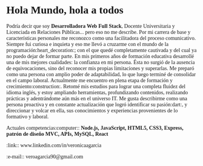 ### <h1 style="font-family:Fira Code; margin-top:-35px">Hola Mundo, hola a todos :wave: </h1>

<p style="font-family:Fira Code">Podría decir que soy <strong> Desarrolladora Web Full Stack</strong>, Docente Universitaria y Licenciada en Relaciones Públicas... pero eso no me describe.
Por mi carrera de base y características personales me reconozco como una facilitadora del proceso comunicativo. Siempre fui curiosa e inquieta y eso me llevó a cruzarme con el mundo de la programación:heart_decoration:; con el que quedé completamente cautivada y del cual ya no puedo dejar de formar parte. 
En mis primeros años de formación educativa desarrollé una de mis mejores cualidades: la confianza en mi persona. Ésta no surgió de la ausencia de equivocaciones, sino del reconocer mis propias limitaciones y superarlas. Me preparó como una persona con amplio poder de adaptabilidad, lo que luego terminé de consolidar en el campo laboral. 
Actualmente me encuentro en plena etapa de formación y crecimiento:construction:. Retomé mis estudios para lograr una completa fluidez del idioma inglés, y estoy ampliando herramientas, profundizando contenidos, realizando prácticas y adentrándome aún más en el universo IT. 
Me gusta describirme como una persona proactiva y en constante actualización que logró identificar su pasión:dart:, y direccionar y volcar en ella, sus conocimientos y experiencias provenientes de lo formativo y laboral.</p>

<p style="font-family:Fira Code">Actuales competencias:computer:: <strong> Node.js, JavaScript, HTML5, CSS3, Express, patrón de diseño MVC, APIs, MySQL, React</strong></p>

<p style="font-family:Fira Code">:link:: www.linkedin.com/in/veronicaagarcia</p>
<p style="font-family:Fira Code">:e-mail:: veroagarcia90@gmail.com</p>

<!--
**veronicaagarcia/veronicaagarcia** is a ✨ _special_ ✨ repository because its `README.md` (this file) appears on your GitHub profile.

Here are some ideas to get you started:

- 🔭 I’m currently working on ...
- 🌱 I’m currently learning ...
- 👯 I’m looking to collaborate on ...
- 🤔 I’m looking for help with ...
- 💬 Ask me about ...
- 📫 How to reach me: ...
- 😄 Pronouns: ...
- ⚡ Fun fact: ...
-->
